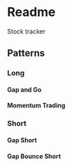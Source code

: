 # Readme

Stock tracker 

## Patterns

### Long

#### Gap and Go


#### Momentum Trading

### Short

#### Gap Short

#### Gap Bounce Short

